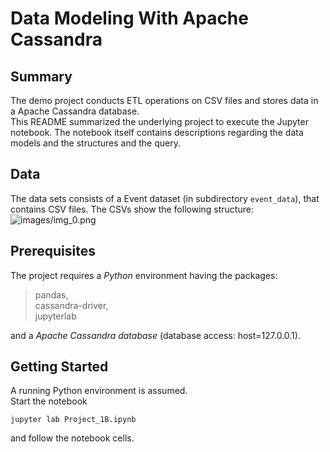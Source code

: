 # Data Modeling With Apache Cassandra

## Summary

The demo project conducts ETL operations on CSV files and stores data in a Apache Cassandra database.   
This README summarized the underlying project to execute the Jupyter notebook. The notebook itself contains descriptions regarding the data models and the structures and the query.

## Data
The data sets consists of a Event dataset (in subdirectory `event_data`), that contains CSV files. The CSVs show the following structure:
![images/img_0.png](img_1.png)

## Prerequisites

The project requires a *Python* environment having the packages:  
> pandas,  
> cassandra-driver,  
> jupyterlab  

and a *Apache Cassandra database* (database access: host=127.0.0.1).


## Getting Started
A running Python environment is assumed.  
Start the notebook  

    jupyter lab Project_1B.ipynb

and follow the notebook cells. 